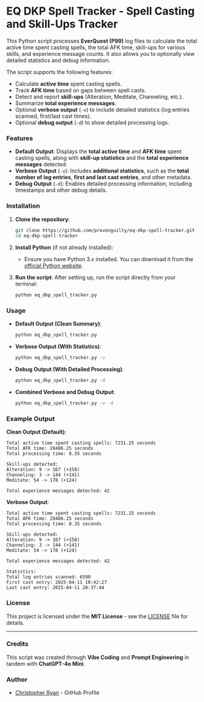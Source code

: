 
# EQ DKP Spell Tracker - Spell Casting and Skill-Ups Tracker

This Python script processes **EverQuest (P99)** log files to calculate the total active time spent casting spells, the total AFK time, skill-ups for various skills, and experience message counts. It also allows you to optionally view detailed statistics and debug information.

The script supports the following features:
- Calculate **active time** spent casting spells.
- Track **AFK time** based on gaps between spell casts.
- Detect and report **skill-ups** (Alteration, Meditate, Channeling, etc.).
- Summarize **total experience messages**.
- Optional **verbose output** (`-v`) to include detailed statistics (log entries scanned, first/last cast times).
- Optional **debug output** (`-d`) to show detailed processing logs.

### **Features**
- **Default Output**: Displays the **total active time** and **AFK time** spent casting spells, along with **skill-up statistics** and the **total experience messages** detected.
- **Verbose Output** (`-v`): Includes **additional statistics**, such as the **total number of log entries**, **first and last cast entries**, and other metadata.
- **Debug Output** (`-d`): Enables detailed processing information, including timestamps and other debug details.

### **Installation**

1. **Clone the repository**:
   ```bash
   git clone https://github.com/provenguilty/eq-dkp-spell-tracker.git
   cd eq-dkp-spell-tracker
   ```

2. **Install Python** (if not already installed):
   - Ensure you have Python 3.x installed. You can download it from the [official Python website](https://www.python.org/downloads/).

3. **Run the script**:
   After setting up, run the script directly from your terminal:
   ```bash
   python eq_dkp_spell_tracker.py
   ```

### **Usage**

- **Default Output (Clean Summary)**:
   ```bash
   python eq_dkp_spell_tracker.py
   ```

- **Verbose Output (With Statistics)**:
   ```bash
   python eq_dkp_spell_tracker.py -v
   ```

- **Debug Output (With Detailed Processing)**:
   ```bash
   python eq_dkp_spell_tracker.py -d
   ```

- **Combined Verbose and Debug Output**:
   ```bash
   python eq_dkp_spell_tracker.py -v -d
   ```

### **Example Output**

**Clean Output (Default)**:
```
Total active time spent casting spells: 7231.25 seconds
Total AFK time: 28486.25 seconds
Total processing time: 8.35 seconds

Skill-ups detected:
Alteration: 9 -> 167 (+158)
Channeling: 3 -> 144 (+141)
Meditate: 54 -> 178 (+124)

Total experience messages detected: 42
```

**Verbose Output**:
```
Total active time spent casting spells: 7231.25 seconds
Total AFK time: 28486.25 seconds
Total processing time: 8.35 seconds

Skill-ups detected:
Alteration: 9 -> 167 (+158)
Channeling: 3 -> 144 (+141)
Meditate: 54 -> 178 (+124)

Total experience messages detected: 42

Statistics:
Total log entries scanned: 6590
First cast entry: 2025-04-11 10:42:27
Last cast entry: 2025-04-11 20:37:44
```

### **License**

This project is licensed under the **MIT License** - see the [LICENSE](LICENSE) file for details.

---

### **Credits**

This script was created through **Vibe Coding** and **Prompt Engineering** in tandem with **ChatGPT-4o Mini**.

### **Author**
- [Christopher Ryan](https://github.com/provenguilty) - GitHub Profile

